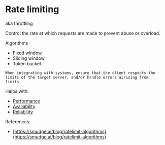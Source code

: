 # Rate limiting

aka throttling

Control the rate at which requests are made to prevent abuse or overload.

Algorithms
* Fixed window
* Sliding window
* Token bucket

~~~admonish warning
When integrating with systems, ensure that the client respects the limits of the target server, and/or handle errors airising from limits.
~~~

Helps with:
* [Performance](../goals/performance.md)
* [Availability](../goals/availability.md)
* [Reliability](../goals/reliability.md)

References:
* [https://smudge.ai/blog/ratelimit-algorithms](https://smudge.ai/blog/ratelimit-algorithms)

